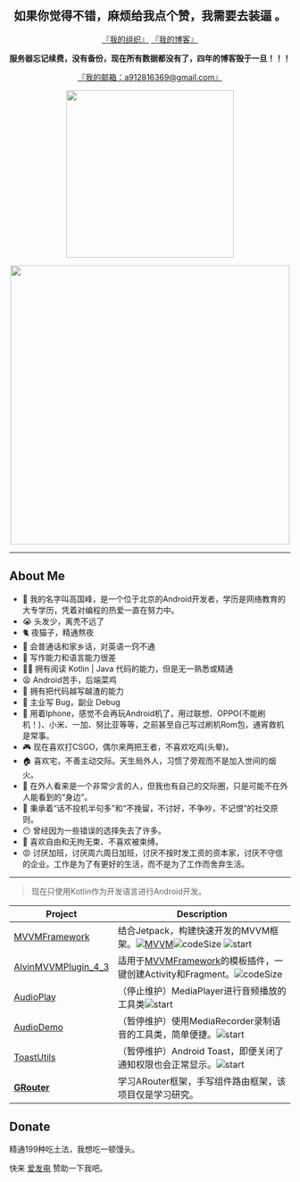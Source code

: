 <h2 align="center">如果你觉得不错，麻烦给我点个赞，我需要去装逼 。</h2>

<p align="center">
    <a href="https://github.com/Pluto-MinLu">『我的组织』</a>
    <a href="https://me.minlukj.com/">『我的博客』</a>
</p>

<p align="center"><b>服务器忘记续费，没有备份，现在所有数据都没有了，四年的博客毁于一旦！！！</b></p>

<p align="center"><a href="mailto:a912816369@gmail.com">『我的邮箱：a912816369@gmail.com』</a></p>

<p align="center"><img src="https://github-readme-stats.vercel.app/api/top-langs/?username=Chen-Xi-g" width="300"></img></p>

<p align="center"><img src="https://github-readme-stats.vercel.app/api?username=Chen-Xi-g" width="500"></img></p>

----

## About Me

- 🎉 我的名字叫高国峰，是一个位于北京的Android开发者，学历是网络教育的大专学历，凭着对编程的热爱一直在努力中。
- 😭 头发少，离秃不远了
- 🐈 夜猫子，精通熬夜
- 💬 会普通话和家乡话，对英语一窍不通
- 📝 写作能力和语言能力很差
- 🤦‍♂️ 拥有阅读 Kotlin | Java 代码的能力，但是无一熟悉或精通
- 😫 Android苦手，后端菜鸡
- 💊 拥有把代码越写越渣的能力
- 🐛 主业写 Bug，副业 Debug
- 📱 用着Iphone，感觉不会再玩Android机了，用过联想、OPPO(不能刷机！)、小米、一加、努比亚等等，之前甚至自己写过刷机Rom包，通宵救机是常事。
- 🎮 现在喜欢打CSGO，偶尔来两把王者，不喜欢吃鸡(头晕)。
- 🏠 喜欢宅，不善主动交际。天生局外人，习惯了旁观而不是加入世间的烟火。
- 💬 在外人看来是一个非常少言的人，但我也有自己的交际圈，只是可能不在外人能看到的“身边”。
- 🍺 秉承着“话不投机半句多”和“不挽留，不讨好，不争吵，不记恨”的社交原则。
- 😶 曾经因为一些错误的选择失去了许多。
- 🚩 喜欢自由和无拘无束、不喜欢被束缚。
- 😡 讨厌加班，讨厌周六周日加班，讨厌不按时发工资的资本家，讨厌不守信的企业。工作是为了有更好的生活，而不是为了工作而舍弃生活。

---



> 现在只使用Kotlin作为开发语言进行Android开发。

| Project                                                      | Description                                                  |
| ------------------------------------------------------------ | ------------------------------------------------------------ |
| [MVVMFramework](https://github.com/Chen-Xi-g/MVVMFramework)  | 结合Jetpack，构建快速开发的MVVM框架。[![MVVM](https://jitpack.io/v/Chen-Xi-g/MVVMFramework.svg)](https://jitpack.io/#Chen-Xi-g/MVVMFramework)![codeSize](https://img.shields.io/github/languages/code-size/Chen-Xi-g/MVVMFramework?style=social) ![start](https://img.shields.io/github/stars/Chen-Xi-g/MVVMFramework?style=social) |
| [AlvinMVVMPlugin_4_3](https://github.com/Chen-Xi-g/AlvinMVVMPlugin_4_3) | 适用于[MVVMFramework](https://github.com/Chen-Xi-g/MVVMFramework)的模板插件，一键创建Activity和Fragment。![codeSize](https://img.shields.io/github/languages/code-size/Chen-Xi-g/AlvinMVVMPlugin_4_3?style=social) |
| [AudioPlay](https://github.com/Pluto-MinLu/AudioPlay)        | （停止维护）MediaPlayer进行音频播放的工具类![start](https://img.shields.io/github/stars/Pluto-MinLu/AudioPlay?style=social) |
| [AudioDemo](https://github.com/Pluto-MinLu/AudioDemo)        | （暂停维护）使用MediaRecorder录制语音的工具类，简单便捷。![start](https://img.shields.io/github/stars/Pluto-MinLu/AudioDemo?style=social) |
| [ToastUtils](https://github.com/Pluto-MinLu/ToastUtils)      | （暂停维护）Android Toast，即便关闭了通知权限也会正常显示。![start](https://img.shields.io/github/stars/Pluto-MinLu/ToastUtils?style=social) |
| **[GRouter](https://github.com/Chen-Xi-g/GRouter)**          | 学习ARouter框架，手写组件路由框架，该项目仅是学习研究。      |



## Donate

精通199种吃土法，我想吃一顿馒头。

快来 [爱发电](https://afdian.net/@minlu) 赞助一下我吧。

